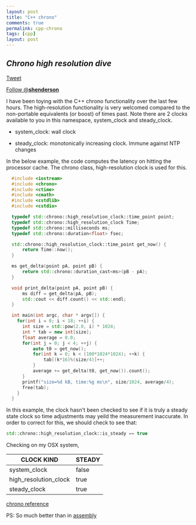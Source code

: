 ```yaml
---
layout: post
title: "C++ chrono"
comments: true
permalink: cpp-chrono
tags: [cpp]
layout: post
---
```

*Chrono high resolution dive*
-----

<div>
<a href="https://twitter.com/share" class="twitter-share-button" data-via="__shenderson__">Tweet</a>
 
<a href="https://twitter.com/__shenderson__" class="twitter-follow-button" data-show-count="false">Follow @__shenderson__</a>
<script>!function(d,s,id){var js,fjs=d.getElementsByTagName(s)[0],p=/^http:/.test(d.location)?'http':'https';if(!d.getElementById(id)){js=d.createElement(s);js.id=id;js.src=p+'://platform.twitter.com/widgets.js';fjs.parentNode.insertBefore(js,fjs);}}(document, 'script', 'twitter-wjs');</script>
 
 </div>

I have been toying with the C++ chrono functionality over the last few hours.  The high-resolution functionality is very welcomed compared to the non-portable equivalents (or boost) of 
times past.  Note there are 2 clocks available to you in this namespace, system_clock and
steady_clock.  

  * system_clock: wall clock

  * steady_clock: monotonically increasing clock.  Immune against NTP changes  

  In the below example, the code computes the latency on hitting the processor 
  cache.  The chrono class, high-resolution clock is used for this.  

  ```cpp
  	#include <iostream>
	#include <chrono>
	#include <ctime>
	#include <cmath>
	#include <cstdlib>
	#include <cstdio>

	typedef std::chrono::high_resolution_clock::time_point point;
	typedef std::chrono::high_resolution_clock Time;
	typedef std::chrono::milliseconds ms;
	typedef std::chrono::duration<float> fsec;

	std::chrono::high_resolution_clock::time_point get_now() {
	 	return Time::now();
	}

	ms get_delta(point pA, point pB) {
		return std::chrono::duration_cast<ms>(pB - pA);
	}

	void print_delta(point pA, point pB) {
		ms diff = get_delta(pA, pB);
		std::cout << diff.count() << std::endl;
	}

	int main(int argc, char * argv[]) {
	  for(int i = 0; i < 18; ++i) {
	  	int size = std::pow(2.0, i) * 1024;
	  	int * tab = new int[size];
	  	float average = 0.0;
	  	for(int j = 0; j < 4; ++j) {
	  		auto t0 = get_now();		
	  		for(int k = 0; k < (100*1024*1024); ++k) {
	  			tab[(k*16)%(size/4)]++;
	  		}
	  		average += get_delta(t0, get_now()).count();
	  	}
	  	printf("size=%d kB, time:%g ms\n", size/1024, average/4);
	  	free(tab);
	  }
	}
  ```

  In this example, the clock hasn't been checked to see if it is truly a
  steady state clock so time adjustments may yeild the measurement inaccurate.  In 
  order to correct for this, we should check to see that:

  ```cpp
  std::chrono::high_resolution_clock::is_steady == true
  ```

  Checking on my OSX system,

  CLOCK KIND 		 	| STEADY |
  ----------------------|--------|
  system_clock			|false   |
  high_resolution_clock |true    |
  steady_clock			|true	 |

[chrono reference](http://en.cppreference.com/w/cpp/chrono)

PS: So much better than in [assembly](http://www.jagregory.com/abrash-zen-of-asm/#the-zen-timer)
